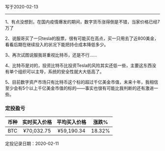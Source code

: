 写于2020-02-13

-----
1、有点没想到，在国内疫情爆发的期间，数字货币涨得倒是不错，当家价格已经7万了

2、说服哥买了一只tesla的股票，很有可能买在高点，买一只用去了近800美金，看看后期在继续投入的状况下能把持仓成本降低多少。

3、再次试图说服我哥重视比特币，还是不行……

4、比特币是对的，投资比特币比投资Tesla的风险其实还低一些，主要这东西没有单个组织可以主导，系统的安全性就大大低高了。

5、目前数字资产市场只有比特币这个标的超过千亿美金市值，未来十年，我相信至少会有5个以上千亿美金市值的标的——事实也很有可能比我判断的还有激进一些。

### 定投盈亏

| 币种 | 实时买入价格 | 平均买入价格 |  涨跌%  |
| :--: | :----------: | :----------: | :-----: |
| BTC  |  ¥70,032.75  |   ¥59,190.34  | 18.32% |

定投记录日期：2020-02-11 
